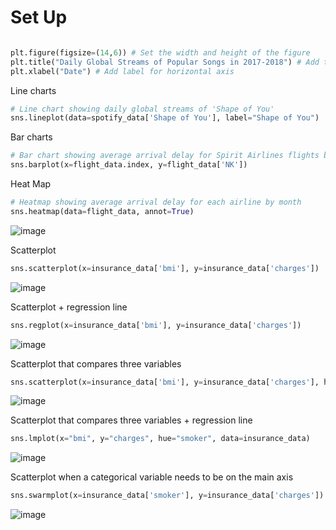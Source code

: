 # Set Up
````Python

plt.figure(figsize=(14,6)) # Set the width and height of the figure
plt.title("Daily Global Streams of Popular Songs in 2017-2018") # Add title
plt.xlabel("Date") # Add label for horizontal axis
````

Line charts
````Python
# Line chart showing daily global streams of 'Shape of You'
sns.lineplot(data=spotify_data['Shape of You'], label="Shape of You")
````

Bar charts
````Python
# Bar chart showing average arrival delay for Spirit Airlines flights by month
sns.barplot(x=flight_data.index, y=flight_data['NK'])
````

Heat Map
````Python
# Heatmap showing average arrival delay for each airline by month
sns.heatmap(data=flight_data, annot=True)
````
![image](https://github.com/user-attachments/assets/4ba452d0-a56f-47cc-9928-616e6e672e49)

Scatterplot
````Python
sns.scatterplot(x=insurance_data['bmi'], y=insurance_data['charges'])
````
![image](https://github.com/user-attachments/assets/2e572c94-93e4-40a2-a27f-72b91442e213)

Scatterplot + regression line
````Python
sns.regplot(x=insurance_data['bmi'], y=insurance_data['charges'])
````
![image](https://github.com/user-attachments/assets/a36bb55b-74eb-4024-82d0-0915282794bd)

Scatterplot that compares three variables
````Python
sns.scatterplot(x=insurance_data['bmi'], y=insurance_data['charges'], hue=insurance_data['smoker'])
````
![image](https://github.com/user-attachments/assets/a655c6b6-9da0-4098-a10b-8db7ac2f309e)

Scatterplot that compares three variables + regression line
````Python
sns.lmplot(x="bmi", y="charges", hue="smoker", data=insurance_data)
````
![image](https://github.com/user-attachments/assets/48d38991-94e4-4944-a25e-0692c69cb295)

Scatterplot when a categorical variable needs to be on the main axis
````Python
sns.swarmplot(x=insurance_data['smoker'], y=insurance_data['charges'])
````
![image](https://github.com/user-attachments/assets/d311d077-4ef0-4965-bdba-b84ff0798eca)
